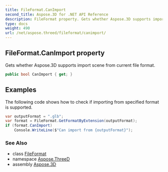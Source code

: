 ```yaml
---
title: FileFormat.CanImport
second_title: Aspose.3D for .NET API Reference
description: FileFormat property. Gets whether Aspose.3D supports import scene from current file format
type: docs
weight: 490
url: /net/aspose.threed/fileformat/canimport/
---
```

## FileFormat.CanImport property

Gets whether Aspose.3D supports import scene from current file format.

```csharp
public bool CanImport { get; }
```

## Examples

The following code shows how to check if importing from specified format is supported.

```csharp
var outputFormat = ".glb";
var format = FileFormat.GetFormatByExtension(outputFormat);
if (format.CanImport)
    Console.WriteLine($"Can import from {outputFormat}");
```

### See Also

* class [FileFormat](../)
* namespace [Aspose.ThreeD](../../fileformat/)
* assembly [Aspose.3D](../../../)


